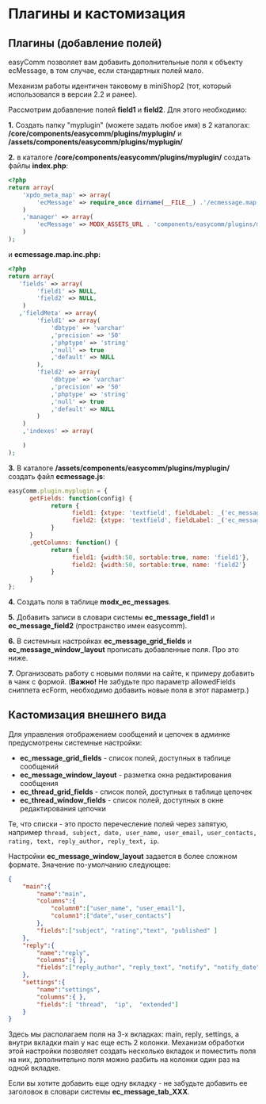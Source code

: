 # Плагины и кастомизация

## Плагины (добавление полей)

easyComm позволяет вам добавить дополнительные поля к объекту ecMessage, в том случае, если стандартных полей мало.

Механизм работы идентичен таковому в miniShop2 (тот, который использовался в версии 2.2 и ранее).

Рассмотрим добавление полей **field1** и **field2**. Для этого необходимо:

**1.** Создать папку "myplugin" (можете задать любое имя) в 2 каталогах: **/core/components/easycomm/plugins/myplugin/** и **/assets/components/easycomm/plugins/myplugin/**

**2.** в каталоге **/core/components/easycomm/plugins/myplugin/** создать файлы **index.php**:

```php
<?php
return array(
    'xpdo_meta_map' => array(
        'ecMessage' => require_once dirname(__FILE__) .'/ecmessage.map.inc.php'
    )
    ,'manager' => array(
        'ecMessage' => MODX_ASSETS_URL . 'components/easycomm/plugins/myplugin/ecmessage.js'
    )
);
```

и **ecmessage.map.inc.php:**

```php
<?php
return array(
   'fields' => array(
        'field1' => NULL,
        'field2' => NULL,
    )
   ,'fieldMeta' => array(
        'field1' => array(
            'dbtype' => 'varchar'
            ,'precision' => '50'
            ,'phptype' => 'string'
            ,'null' => true
            ,'default' => NULL
        ),
        'field2' => array(
            'dbtype' => 'varchar'
            ,'precision' => '50'
            ,'phptype' => 'string'
            ,'null' => true
            ,'default' => NULL
        )
    )
    ,'indexes' => array(

    )
);
```

**3.** В каталоге **/assets/components/easycomm/plugins/myplugin/** создать файл **ecmessage.js**:

```javascript
easyComm.plugin.myplugin = {
      getFields: function(config) {
            return {
                  field1: {xtype: 'textfield', fieldLabel: _('ec_message_field1'), anchor: '99%'},
                  field2: {xtype: 'textfield', fieldLabel: _('ec_message_field2'), anchor: '99%'},
            }
      }
      ,getColumns: function() {
            return {
                  field1: {width:50, sortable:true, name: 'field1'},
                  field2: {width:50, sortable:true, name: 'field2'}
            }
      }
};
```

**4.** Создать поля в таблице **modx_ec_messages**.

**5.** Добавить записи в словари системы **ec_message_field1** и **ec_message_field2** (пространство имен easycomm).

**6.** В системных настройках **ec_message_grid_fields** и **ec_message_window_layout** прописать добавленные поля. Про это ниже.

**7.** Организовать работу с новыми полями на сайте, к примеру добавить в чанк с формой. (**Важно!** Не забудьте про параметр allowedFields сниппета ecForm, необходимо добавить новые поля в этот параметр.)

## Кастомизация внешнего вида

Для управления отображением сообщений и цепочек в админке предусмотрены системные настройки:
* **ec_message_grid_fields** - список полей, доступных в таблице сообщений
* **ec_message_window_layout** - разметка окна редактирования сообщения
* **ec_thread_grid_fields** - список полей, доступных в таблице цепочек
* **ec_thread_window_fields** - список полей, доступных в окне редактирования цепочки

Те, что списки - это просто перечесление полей через запятую, например `thread, subject, date, user_name, user_email, user_contacts, rating, text, reply_author, reply_text, ip`.

Настройки **ec_message_window_layout** задается в более сложном формате. Значение по-умолчанию следующее:

```json
{
    "main":{
        "name":"main",
        "columns":{
            "column0":["user_name", "user_email"],
            "column1":["date","user_contacts"]
        },
        "fields":["subject", "rating","text", "published" ]
    },
    "reply":{
        "name":"reply",
        "columns":{ },
        "fields":["reply_author", "reply_text", "notify", "notify_date"]
    },
    "settings":{
        "name":"settings",
        "columns":{ },
        "fields":[ "thread",  "ip",  "extended"]
    }
}
```

Здесь мы располагаем поля на 3-х вкладках: main, reply, settings, а внутри вкладки main у нас еще есть 2 колонки. Механизм обработки этой настройки позволяет создать несколько вкладок и поместить поля на них, дополнительно поля можно разбить на колонки один раз на одной вкладке.

Если вы хотите добавить еще одну вкладку - не забудьте добавить ее заголовок в словари системы **ec_message_tab_XXX**.
